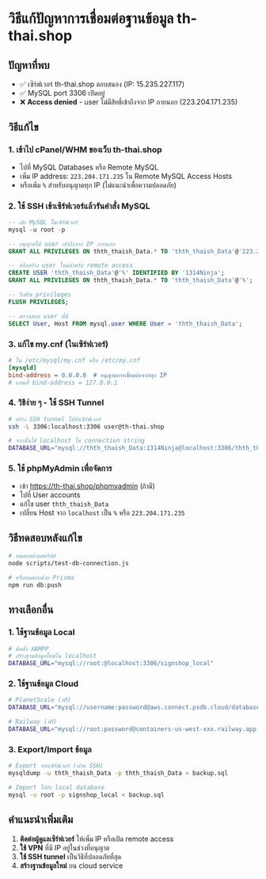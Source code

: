# วิธีแก้ปัญหาการเชื่อมต่อฐานข้อมูล th-thai.shop

## ปัญหาที่พบ
- ✅ เซิร์ฟเวอร์ th-thai.shop ตอบสนอง (IP: 15.235.227.117)
- ✅ MySQL port 3306 เปิดอยู่
- ❌ **Access denied** - user ไม่มีสิทธิ์เข้าถึงจาก IP ภายนอก (223.204.171.235)

## วิธีแก้ไข

### 1. เข้าไป cPanel/WHM ของเว็บ th-thai.shop
- ไปที่ MySQL Databases หรือ Remote MySQL
- เพิ่ม IP address: `223.204.171.235` ใน Remote MySQL Access Hosts
- หรือเพิ่ม `%` สำหรับอนุญาตทุก IP (ไม่แนะนำเพื่อความปลอดภัย)

### 2. ใช้ SSH เข้าเซิร์ฟเวอร์แล้วรันคำสั่ง MySQL
```sql
-- เข้า MySQL ในเซิร์ฟเวอร์
mysql -u root -p

-- อนุญาตให้ user เข้าถึงจาก IP ภายนอก
GRANT ALL PRIVILEGES ON thth_thaish_Data.* TO 'thth_thaish_Data'@'223.204.171.235' IDENTIFIED BY '1314Ninja';

-- หรือสร้าง user ใหม่สำหรับ remote access
CREATE USER 'thth_thaish_Data'@'%' IDENTIFIED BY '1314Ninja';
GRANT ALL PRIVILEGES ON thth_thaish_Data.* TO 'thth_thaish_Data'@'%';

-- รีเฟรช privileges
FLUSH PRIVILEGES;

-- ตรวจสอบ user ที่มี
SELECT User, Host FROM mysql.user WHERE User = 'thth_thaish_Data';
```

### 3. แก้ไข my.cnf (ในเซิร์ฟเวอร์)
```ini
# ใน /etc/mysql/my.cnf หรือ /etc/my.cnf
[mysqld]
bind-address = 0.0.0.0  # อนุญาตการเชื่อมต่อจากทุก IP
# แทนที่ bind-address = 127.0.0.1
```

### 4. วิธีง่าย ๆ - ใช้ SSH Tunnel
```bash
# สร้าง SSH tunnel ไปยังเซิร์ฟเวอร์
ssh -L 3306:localhost:3306 user@th-thai.shop

# จากนั้นใช้ localhost ใน connection string
DATABASE_URL="mysql://thth_thaish_Data:1314Ninja@localhost:3306/thth_thaish_Data"
```

### 5. ใช้ phpMyAdmin เพื่อจัดการ
- เข้า https://th-thai.shop/phpmyadmin (ถ้ามี)
- ไปที่ User accounts
- แก้ไข user `thth_thaish_Data`
- เปลี่ยน Host จาก `localhost` เป็น `%` หรือ `223.204.171.235`

## วิธีทดสอบหลังแก้ไข

```bash
# ทดสอบด้วยสคริปต์
node scripts/test-db-connection.js

# หรือทดสอบด้วย Prisma
npm run db:push
```

## ทางเลือกอื่น

### 1. ใช้ฐานข้อมูล Local
```bash
# ติดตั้ง XAMPP
# สร้างฐานข้อมูลใหม่ใน localhost
DATABASE_URL="mysql://root:@localhost:3306/signshop_local"
```

### 2. ใช้ฐานข้อมูล Cloud
```bash
# PlanetScale (ฟรี)
DATABASE_URL="mysql://username:password@aws.connect.psdb.cloud/database?sslaccept=strict"

# Railway (ฟรี)
DATABASE_URL="mysql://root:password@containers-us-west-xxx.railway.app:6543/railway"
```

### 3. Export/Import ข้อมูล
```bash
# Export จากเซิร์ฟเวอร์ (ผ่าน SSH)
mysqldump -u thth_thaish_Data -p thth_thaish_Data > backup.sql

# Import ไปยัง local database
mysql -u root -p signshop_local < backup.sql
```

## คำแนะนำเพิ่มเติม

1. **ติดต่อผู้ดูแลเซิร์ฟเวอร์** ให้เพิ่ม IP หรือเปิด remote access
2. **ใช้ VPN** ที่มี IP อยู่ในช่วงที่อนุญาต
3. **ใช้ SSH tunnel** เป็นวิธีที่ปลอดภัยที่สุด
4. **สร้างฐานข้อมูลใหม่** บน cloud service
